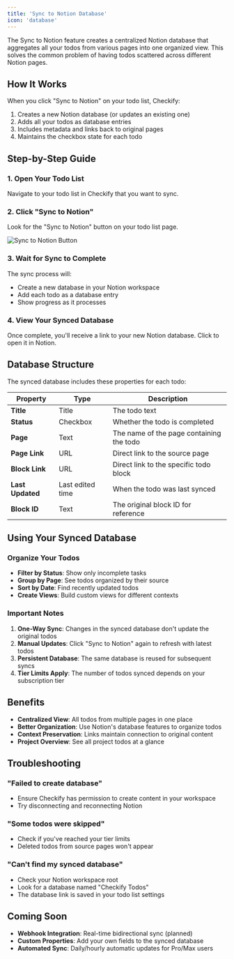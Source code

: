 ```yaml
---
title: 'Sync to Notion Database'
icon: 'database'
---
```


The Sync to Notion feature creates a centralized Notion database that aggregates all your todos from various pages into one organized view. This solves the common problem of having todos scattered across different Notion pages.

## How It Works

When you click "Sync to Notion" on your todo list, Checkify:

1. Creates a new Notion database (or updates an existing one)
2. Adds all your todos as database entries
3. Includes metadata and links back to original pages
4. Maintains the checkbox state for each todo

## Step-by-Step Guide

### 1. Open Your Todo List
Navigate to your todo list in Checkify that you want to sync.

### 2. Click "Sync to Notion"
Look for the "Sync to Notion" button on your todo list page.

![Sync to Notion Button](/docs/sync-to-notion-button.png)

### 3. Wait for Sync to Complete
The sync process will:
- Create a new database in your Notion workspace
- Add each todo as a database entry
- Show progress as it processes

### 4. View Your Synced Database
Once complete, you'll receive a link to your new Notion database. Click to open it in Notion.

## Database Structure

The synced database includes these properties for each todo:

| Property | Type | Description |
|----------|------|-------------|
| **Title** | Title | The todo text |
| **Status** | Checkbox | Whether the todo is completed |
| **Page** | Text | The name of the page containing the todo |
| **Page Link** | URL | Direct link to the source page |
| **Block Link** | URL | Direct link to the specific todo block |
| **Last Updated** | Last edited time | When the todo was last synced |
| **Block ID** | Text | The original block ID for reference |

## Using Your Synced Database

### Organize Your Todos
- **Filter by Status**: Show only incomplete tasks
- **Group by Page**: See todos organized by their source
- **Sort by Date**: Find recently updated todos
- **Create Views**: Build custom views for different contexts

### Important Notes

1. **One-Way Sync**: Changes in the synced database don't update the original todos
2. **Manual Updates**: Click "Sync to Notion" again to refresh with latest todos
3. **Persistent Database**: The same database is reused for subsequent syncs
4. **Tier Limits Apply**: The number of todos synced depends on your subscription tier

## Benefits

- **Centralized View**: All todos from multiple pages in one place
- **Better Organization**: Use Notion's database features to organize todos
- **Context Preservation**: Links maintain connection to original content
- **Project Overview**: See all project todos at a glance

## Troubleshooting

### "Failed to create database"
- Ensure Checkify has permission to create content in your workspace
- Try disconnecting and reconnecting Notion

### "Some todos were skipped"
- Check if you've reached your tier limits
- Deleted todos from source pages won't appear

### "Can't find my synced database"
- Check your Notion workspace root
- Look for a database named "Checkify Todos"
- The database link is saved in your todo list settings

## Coming Soon

- **Webhook Integration**: Real-time bidirectional sync (planned)
- **Custom Properties**: Add your own fields to the synced database
- **Automated Sync**: Daily/hourly automatic updates for Pro/Max users